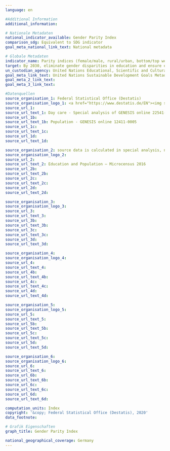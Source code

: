 ```yaml
---
language: en

#Additional Information
additional_information: 

# Nationale Metadaten
national_indicator_available: Gender Parity Index
comparison_sdg: Equivalent to SDG indicator
goal_meta_national_link_text: National metadata

# Globale Metadaten
indicator_name: Parity indices (female/male, rural/urban, bottom/top wealth quintile and others such as disability status, indigenous peoples and conflict-affected, as data become available) for all education indicators on this list that can be disaggregated
target: By 2030, eliminate gender disparities in education and ensure equal access to all levels of education and vocational training for the vulnerable, including persons with disabilities, indigenous peoples and children in vulnerable situations
un_custodian_agency: United Nations Educational, Scientific and Cultural Organization (UNESCO)
goal_meta_link_text: United Nations Sustainable Development Goals Metadata
goal_meta_2_link_text: 
goal_meta_3_link_text: 

#Datenquellen
source_organisation_1: Federal Statistical Office (Destatis)
source_organisation_logo_1: <a href="https://www.destatis.de/EN"><img src="https://g205sdgs.github.io/sdg-indicators/public/LogosEn/destatis.png" alt="Logo destatis" /></a>
source_url_1: 
source_url_text_1: Day care - Special analysis of GENESIS online 22541-0001(age groups only)
source_url_1b: 
source_url_text_1b: Population - GENESIS online 12411-0005
source_url_1c: 
source_url_text_1c: 
source_url_1d: 
source_url_text_1d: 

source_organisation_2: source data is calculated in special analysis, not publicly available
source_organisation_logo_2: 
source_url_2: 
source_url_text_2: Education and Population – Microcensus 2016
source_url_2b: 
source_url_text_2b: 
source_url_2c: 
source_url_text_2c: 
source_url_2d: 
source_url_text_2d: 

source_organisation_3: 
source_organisation_logo_3: 
source_url_3: 
source_url_text_3: 
source_url_3b: 
source_url_text_3b: 
source_url_3c: 
source_url_text_3c: 
source_url_3d: 
source_url_text_3d: 

source_organisation_4: 
source_organisation_logo_4: 
source_url_4: 
source_url_text_4: 
source_url_4b: 
source_url_text_4b: 
source_url_4c: 
source_url_text_4c: 
source_url_4d: 
source_url_text_4d: 

source_organisation_5: 
source_organisation_logo_5: 
source_url_5: 
source_url_text_5: 
source_url_5b: 
source_url_text_5b: 
source_url_5c: 
source_url_text_5c: 
source_url_5d: 
source_url_text_5d: 

source_organisation_6: 
source_organisation_logo_6: 
source_url_6: 
source_url_text_6: 
source_url_6b: 
source_url_text_6b: 
source_url_6c: 
source_url_text_6c: 
source_url_6d: 
source_url_text_6d: 

computation_units: Index
copyright: '&copy; Federal Statistical Office (Destatis), 2020'
data_footnote: 

# Grafik Eigenschaften
graph_title: Gender Parity Index

national_geographical_coverage: Germany
---
```


